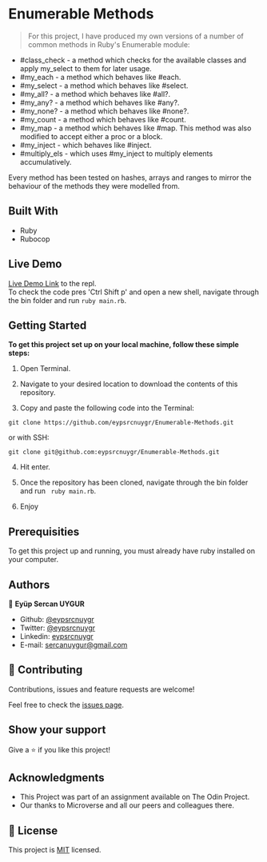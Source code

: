 # Enumerable Methods

> For this project, I have produced my own versions of a number of common methods in Ruby's Enumerable module:

* #class_check - a method which checks for the available classes and apply my_select to them for later usage.
* #my_each - a method which behaves like #each. 
* #my_select - a method which behaves like #select.
* #my_all? - a method which behaves like #all?.
* #my_any? - a method which behaves like #any?.
* #my_none? - a method which behaves like #none?.
* #my_count - a method which behaves like #count.
* #my_map - a method which behaves like #map. This method was also modified to accept either a proc or a block.
* #my_inject - which behaves like #inject.
* #multiply_els - which uses #my_inject to multiply elements accumulatively.

Every method has been tested on hashes, arrays and ranges to mirror the behaviour of the methods they were modelled from.

## Built With

* Ruby
* Rubocop

## Live Demo

[Live Demo Link](https://repl.it/@eypsrcnuygr/Enumerable-Methods-2#.replit) to the repl. <br>
To check the code pres 'Ctrl Shift p' and open a new shell, navigate through the bin folder and run ```ruby main.rb```.

## Getting Started

**To get this project set up on your local machine, follow these simple steps:**

1. Open Terminal.

2. Navigate to your desired location to download the contents of this repository.

3. Copy and paste the following code into the Terminal:
```
git clone https://github.com/eypsrcnuygr/Enumerable-Methods.git
```
or with SSH:

```
git clone git@github.com:eypsrcnuygr/Enumerable-Methods.git
```

4. Hit enter.

5. Once the repository has been cloned, navigate through the bin folder and run ``` ruby main.rb```.

6. Enjoy

## Prerequisities

To get this project up and running, you must already have ruby installed on your computer.

## Authors

👤 **Eyüp Sercan UYGUR**

- Github: [@eypsrcnuygr](https://github.com/eypsrcnuygr)
- Twitter: [@eypsrcnuygr](https://twitter.com/eypsrcnuygr)
- Linkedin: [eypsrcnuygr](https://www.linkedin.com/in/eypsrcnuygr/)
- E-mail: [sercanuygur@gmail.com](sercanuygur@gmail.com)

## 🤝 Contributing

Contributions, issues and feature requests are welcome!

Feel free to check the [issues page](https://github.com/eypsrcnuygr/Bubble-Sort/issues).

## Show your support

Give a ⭐️ if you like this project!

## Acknowledgments

* This Project was part of an assignment available on The Odin Project.
* Our thanks to Microverse and all our peers and colleagues there.

## 📝 License

This project is [MIT](lic.url) licensed.
